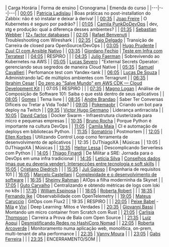 | Carga Horária | Forma de ensino  | Cronograma | Emenda do curso |
|---|---|---| 
| [00:05](https://www.twitch.tv/videos/1116708891?t=00h15m54s) | [Patricia Ladislau](https://www.linkedin.com/in/patricialadislausilva/) | Boas práticas no post-installation do Zabbix: não é só instalar e deixar à deriva! |
| [00:35](https://www.twitch.tv/videos/1116708891?t=00h48m29s) | [Joao Freire](https://www.linkedin.com/in/joaopaulocunhafreire/) | O Kubernetes é seguro por padrão? |
| [01:05](https://www.twitch.tv/videos/1116708891?t=01h22m39s) | [Camila PunkDoDevOps](https://www.linkedin.com/in/camilla-martins-603344115/) | dev, stg e produção: qual a diferença desses ambientes? |
| [01:35](https://www.twitch.tv/videos/1116708891?t=01h53m10s) | [Sebastian Webber](https://www.linkedin.com/in/sebawebber/) | [12+ factor databases](talks/sebawebber/12-factor-databases.pdf) |
| [02:05](https://www.twitch.tv/videos/1116708891?t=02h31m33s) | [Rafael Benvenuti](https://www.linkedin.com/in/rafaelbenvenuti/) | Troubleshooting com Wireshark |
| [02:35](https://www.twitch.tv/videos/1116708891?t=03h07m08s) | [Caio Delgado](https://www.linkedin.com/in/caio-delgado/) | Transição de Carreira de closed para OpenSource/DevOps |
| [03:05](https://www.twitch.tv/videos/1116708891?t=03h46m52s) | [Hugo Prudente](https://www.linkedin.com/in/hugoprudente/) | [Zuul CI com Ansible Nativo](talks/hugoprudente/zuul-ci-30min.pdf) |
| [03:35](https://www.twitch.tv/videos/1116708891?t=04h15m22s) | [Giordano Fechio](https://www.linkedin.com/in/gfechio/) | [Teste em Infra com Terratest](talks/GiordanoFechio) |
| [04:05]() | RESPIRO |  |
| [04:35](https://www.twitch.tv/videos/1116708891?t=04h45m32s) | [Julio Faerman](https://www.linkedin.com/in/faermanj/) | Sobrevivendo ao Kubernetes na AWS |
| [05:05](https://www.twitch.tv/videos/1116708891?t=05h11m53s) | [Lucas Severo](https://www.linkedin.com/in/lucas-severo-317540185/) | "External Secrets Operator: gerenciando seus segredos de maneira Cloud Native |
| [05:35](https://www.twitch.tv/videos/1116708891?t=05h47m34s) | [Samuel Cavallieri](https://www.linkedin.com/in/samuel-cavallieri/) | Perfomance test com Yandex-tank |
| [06:05](https://www.twitch.tv/videos/1116708891?t=06h14m58s) | [Lucas De Souza](https://www.linkedin.com/in/ldsouza1220/) | Administrando IaC de múltiplos ambientes com Terragrunt |
| [06:35](https://www.twitch.tv/videos/1116708891?t=06h44m39s) | [Ibrahim Cesar](https://www.linkedin.com/in/ibrahimcesar/) | [Do zero ao "Salve Mundo" em AWS CDK — Cloud Development Kit](talks/ibrahimcesar) |
| 07:05 | RESPIRO | |
| [07:35](https://www.twitch.tv/videos/1116708891?t=07h40m45s) | [Magno Logan](https://www.linkedin.com/in/magnologan/) | Análise de Composição de Software 101: Saiba o que está dentro de seus aplicativos |
| [08:05](https://www.twitch.tv/videos/1116708891?t=08h16m57s) | [Gomex](https://www.linkedin.com/in/rbgomes/) | Tema livre |
| [08:35](https://www.twitch.tv/videos/1116708891?t=08h56m18s) | [Andre Brandao](https://twitter.com/absbrandao) | Saber Ter Conversas Difíceis ou Tretar a Vida Toda? |
| [09:05](https://www.twitch.tv/videos/1116708891?t=09h23m35s) | [Pokemaobr](https://www.linkedin.com/in/pokemaobr/) | Criando um bot para deploy na Twitch |
| [09:35](https://www.twitch.tv/videos/1116708891?t=09h51m21s) | [Victor Hugo Germano](https://www.linkedin.com/in/victorhg/) | Liderança antirracista |
| [10:05](https://www.twitch.tv/videos/1116708891?t=10h30m28s) | [David Carlos](https://www.linkedin.com/in/davidcarlos13/) | Docker Swarm - Infraestrutura clusterizada para micro e pequenas empresas |
| [10:35](https://www.twitch.tv/videos/1116708891?t=11h00m35s) | [Bruno Rocha](https://www.linkedin.com/in/rochacbruno/) | Porque Python é importante na cultura DevOps |
| [11:05](https://www.twitch.tv/videos/1116708891?t=11h33m05s) | [Camila Maia](https://www.linkedin.com/in/cmaiacd/) | CI e automação de deploys em bibliotecas Python. |
| [11:35](https://www.twitch.tv/videos/1116708891?t=11h59m31s) | [Somatório](https://twitter.com/somatorio) | Postmortem |
| [12:05](https://www.twitch.tv/videos/1116708891?t=12h28m33s) | [Ellen Korbes](https://www.linkedin.com/in/ellenkorbes/) | Utilizando Control Loop como ferramenta de desenvolvimento de aplicativos |
| 12:35 | DJThiagoXA | Músicas |
| 13:05 | DJThiagoXA  | Músicas |
| [13:35](https://www.twitch.tv/videos/1116708891?t=13h52m48s) | [Heitor Lessa](https://www.linkedin.com/in/heitorlessa/) | Descomplicando Serverless com Python |
| [14:05](https://www.twitch.tv/videos/1116708891?t=14h25m24s) | [Thiago Finardi](https://www.linkedin.com/in/thiagofinardi/) | De Militar a SRE: Jornada para o DevOps em uma infra tradicional |
| [14:35](https://www.twitch.tv/videos/1116708891?t=14h59m44s) | [Letícia Silva](https://www.linkedin.com/in/lsilvadev/) | [Conselhos dados (mas que eu deveria vender): Intersecções entre tecnologia e soft skills](https://www.canva.com/design/DAEPSZ0dmEM/7rCBPZfsXm8DDUbX_VNZig/view?utm_content=DAEPSZ0dmEM&utm_campaign=designshare&utm_medium=link&utm_source=sharebutton) |
| [15:05](https://www.twitch.tv/videos/1116708891?t=15h45m06s) | [Cristiano Diedrich](https://www.linkedin.com/in/cristianodiedrich/) |  |
| [15:35](https://www.twitch.tv/videos/1116708891?t=16h16m24s) | [Juli Gaioso](https://www.linkedin.com/in/juligaioso/) | Engenharia de requisitos 101 |
| [16:05](https://www.twitch.tv/videos/1116708891?t=16h36m31s) | [Marcelo Castellani](https://www.linkedin.com/in/mfcastellani/) | [Complexidade e o desenvolvimento de software](talks/marcelo_castellani/Complexidade.pdf) |
| [16:35](https://www.twitch.tv/videos/1116708891?t=17h14m43s) | [Sheimy Rahman](https://www.linkedin.com/in/sheimyrahman/) | AIOps a filha moderninha da Skynet |
| [17:05](https://www.twitch.tv/videos/1116708891?t=17h52m29s) | [Guto Carvalho](https://www.linkedin.com/in/falagutera/) | Centralizando e obtendo métricas de logs com loki no k8s |
| [17:35](https://www.twitch.tv/videos/1116708891?t=18h26m08s) | [William Espinosa](https://www.linkedin.com/in/william-espinosa-713909b2/) |  |
| [18:05]() | [Roberta Robert](https://www.linkedin.com/in/robertarobert/) |  |
| [18:35](https://www.twitch.tv/videos/1116708891?t=19h14m40s) | [Fernando Ike](https://www.linkedin.com/in/fernandoike/) | Observabilidade com OpenTelemetry |
| [19:05](https://www.twitch.tv/videos/1116708891?t=19h44m40s) | [Mateus Caruccio](https://www.linkedin.com/in/mateus-caruccio/) | GitOps com Flux2 |
| 19:35 | RESPIRO |  |
| [20:05](https://www.twitch.tv/videos/1116708891?t=20h32m07s) | [Peixe Babel](https://www.linkedin.com/in/camila-laranjeira-a65b9069/) - [Mila](https://twitter.com/milalaranjeira) e [Vivi](https://twitter.com/avivimota) | Deep Learning: Mitos e Verdades |
| [20:35](https://www.twitch.tv/videos/1116708891?t=21h17m21s) | [Giovanni Bassi](https://www.linkedin.com/in/giovannibassi/) | Montando um micro container from Scratch com Rust |
| [21:05](https://www.twitch.tv/videos/1116708891?t=23h23m15s) | [Carlisia Thompson](https://www.linkedin.com/in/carlisia/) | Carreira a Prova de Bala com Open Source |
| [21:35](https://www.twitch.tv/videos/1116708891?t=21h59m35s) | [Luiz Aoqui](https://www.linkedin.com/in/luizaoqui/) | [Desmistificando Redes no HashiCorp Nomad](talks/luiz) |
| [22:05](https://www.twitch.tv/videos/1116708891?t=22h37m26s) | [Roberta Arcoverde](https://www.linkedin.com/in/robertaarcoverde/) | Monitoramento numa aplicação web, monolítica, on-prem, multi-tenant de alta performance  |
| [22:35](https://www.twitch.tv/videos/1116708891?t=23h25m59s) | [Vanny Moura](https://twitter.com/WonderWanny) |  |
| [23:05](https://www.twitch.tv/videos/1116708891?t=23h25m59s) | [Gabs Ferreira](https://www.linkedin.com/in/gabsferreira/) |  |
| [23:35](https://www.twitch.tv/videos/1116708891?t=24h21m31s) | ENCERRAMENTO/SOM |  |
